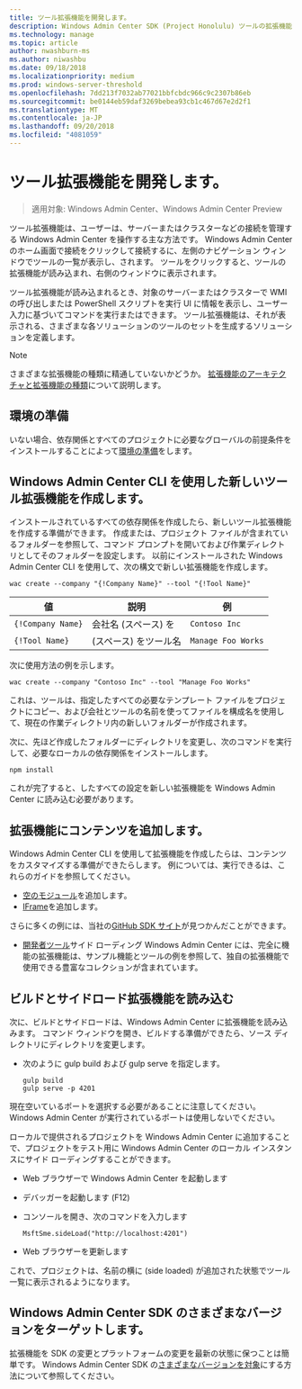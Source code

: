 ```yaml
---
title: ツール拡張機能を開発します。
description: Windows Admin Center SDK (Project Honolulu) ツールの拡張機能を開発します。
ms.technology: manage
ms.topic: article
author: nwashburn-ms
ms.author: niwashbu
ms.date: 09/18/2018
ms.localizationpriority: medium
ms.prod: windows-server-threshold
ms.openlocfilehash: 7dd213f7032ab77021bbfcbdc966c9c2307b86eb
ms.sourcegitcommit: be0144eb59daf3269bebea93cb1c467d67e2d2f1
ms.translationtype: MT
ms.contentlocale: ja-JP
ms.lasthandoff: 09/20/2018
ms.locfileid: "4081059"
---
```

# ツール拡張機能を開発します。

>適用対象: Windows Admin Center、Windows Admin Center Preview

ツール拡張機能は、ユーザーは、サーバーまたはクラスターなどの接続を管理する Windows Admin Center を操作する主な方法です。 Windows Admin Center のホーム画面で接続をクリックして接続するに、左側のナビゲーション ウィンドウでツールの一覧が表示し、されます。 ツールをクリックすると、ツールの拡張機能が読み込まれ、右側のウィンドウに表示されます。

ツール拡張機能が読み込まれるとき、対象のサーバーまたはクラスターで WMI の呼び出しまたは PowerShell スクリプトを実行 UI に情報を表示し、ユーザー入力に基づいてコマンドを実行またはできます。 ツール拡張機能は、それが表示される、さまざまな各ソリューションのツールのセットを生成するソリューションを定義します。

> [!NOTE]
> さまざまな拡張機能の種類に精通していないかどうか。 [拡張機能のアーキテクチャと拡張機能の種類](understand-extensions.md)について説明します。

## 環境の準備

いない場合、依存関係とすべてのプロジェクトに必要なグローバルの前提条件をインストールすることによって[環境の準備](prepare-development-environment.md)をします。

## Windows Admin Center CLI を使用した新しいツール拡張機能を作成します。 ##

インストールされているすべての依存関係を作成したら、新しいツール拡張機能を作成する準備ができます。  作成または、プロジェクト ファイルが含まれているフォルダーを参照して、コマンド プロンプトを開いておよび作業ディレクトリとしてそのフォルダーを設定します。  以前にインストールされた Windows Admin Center CLI を使用して、次の構文で新しい拡張機能を作成します。

```
wac create --company "{!Company Name}" --tool "{!Tool Name}"
```

| 値 | 説明 | 例 |
| ----- | ----------- | ------- |
| ```{!Company Name}``` | 会社名 (スペース) を | ```Contoso Inc``` |
| ```{!Tool Name}``` | (スペース) をツール名 | ```Manage Foo Works``` |

次に使用方法の例を示します。

```
wac create --company "Contoso Inc" --tool "Manage Foo Works"
```

これは、ツールは、指定したすべての必要なテンプレート ファイルをプロジェクトにコピー、および会社とツールの名前を使ってファイルを構成名を使用して、現在の作業ディレクトリ内の新しいフォルダーが作成されます。  

次に、先ほど作成したフォルダーにディレクトリを変更し、次のコマンドを実行して、必要なローカルの依存関係をインストールします。

```
npm install
```

これが完了すると、したすべての設定を新しい拡張機能を Windows Admin Center に読み込む必要があります。 

## 拡張機能にコンテンツを追加します。

Windows Admin Center CLI を使用して拡張機能を作成したらは、コンテンツをカスタマイズする準備ができたらします。  例については、実行できるは、これらのガイドを参照してください。

- [空のモジュール](guides\add-module.md)を追加します。
- [IFrame](guides\add-iframe.md)を追加します。
 
さらに多くの例には、当社の[GitHub SDK サイト](https://aka.ms/wacsdk)が見つかんだことができます。
-  [開発者ツール](https://github.com/Microsoft/windows-admin-center-sdk/tree/master/windows-admin-center-developer-tools)サイド ローディング Windows Admin Center には、完全に機能の拡張機能は、サンプル機能とツールの例を参照して、独自の拡張機能で使用できる豊富なコレクションが含まれています。

## ビルドとサイドロード拡張機能を読み込む

次に、ビルドとサイドロードは、Windows Admin Center に拡張機能を読み込みます。  コマンド ウィンドウを開き、ビルドする準備ができたら、ソース ディレクトリにディレクトリを変更します。

* 次のように gulp build および gulp serve を指定します。

    ```
    gulp build
    gulp serve -p 4201
    ```

現在空いているポートを選択する必要があることに注意してください。 Windows Admin Center が実行されているポートは使用しないでください。

ローカルで提供されるプロジェクトを Windows Admin Center に追加することで、プロジェクトをテスト用に Windows Admin Center のローカル インスタンスにサイド ローディングすることができます。

* Web ブラウザーで Windows Admin Center を起動します
* デバッガーを起動します (F12)
* コンソールを開き、次のコマンドを入力します

    ```
    MsftSme.sideLoad("http://localhost:4201")
    ```

*   Web ブラウザーを更新します

これで、プロジェクトは、名前の横に (side loaded) が追加された状態でツール一覧に表示されるようになります。

## Windows Admin Center SDK のさまざまなバージョンをターゲットします。

拡張機能を SDK の変更とプラットフォームの変更を最新の状態に保つことは簡単です。  Windows Admin Center SDK の[さまざまなバージョンを対象](target-sdk-version.md)にする方法について参照してください。